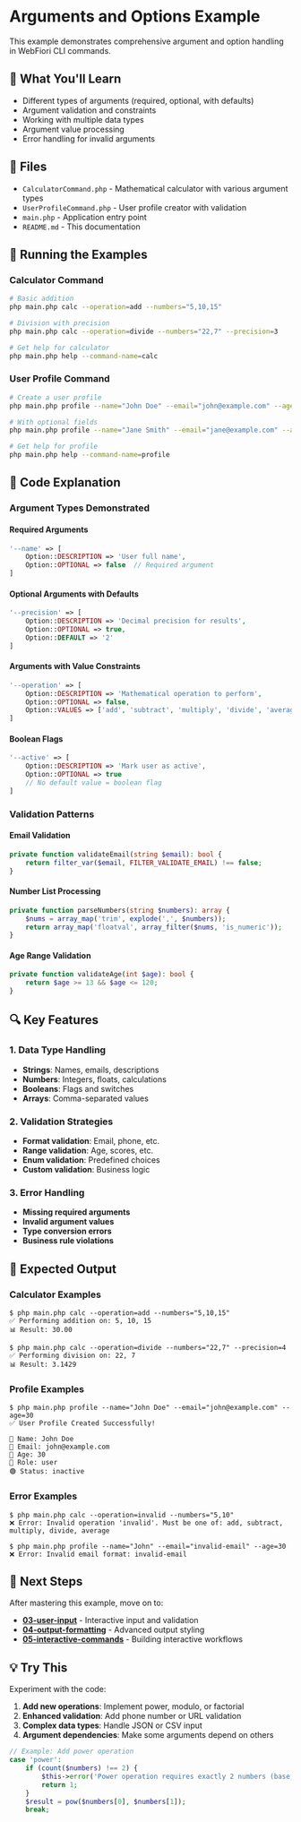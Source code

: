 # Arguments and Options Example

This example demonstrates comprehensive argument and option handling in WebFiori CLI commands.

## 🎯 What You'll Learn

- Different types of arguments (required, optional, with defaults)
- Argument validation and constraints
- Working with multiple data types
- Argument value processing
- Error handling for invalid arguments

## 📁 Files

- `CalculatorCommand.php` - Mathematical calculator with various argument types
- `UserProfileCommand.php` - User profile creator with validation
- `main.php` - Application entry point
- `README.md` - This documentation

## 🚀 Running the Examples

### Calculator Command
```bash
# Basic addition
php main.php calc --operation=add --numbers="5,10,15"

# Division with precision
php main.php calc --operation=divide --numbers="22,7" --precision=3

# Get help for calculator
php main.php help --command-name=calc
```

### User Profile Command
```bash
# Create a user profile
php main.php profile --name="John Doe" --email="john@example.com" --age=30

# With optional fields
php main.php profile --name="Jane Smith" --email="jane@example.com" --age=25 --role=admin --active

# Get help for profile
php main.php help --command-name=profile
```

## 📖 Code Explanation

### Argument Types Demonstrated

#### Required Arguments
```php
'--name' => [
    Option::DESCRIPTION => 'User full name',
    Option::OPTIONAL => false  // Required argument
]
```

#### Optional Arguments with Defaults
```php
'--precision' => [
    Option::DESCRIPTION => 'Decimal precision for results',
    Option::OPTIONAL => true,
    Option::DEFAULT => '2'
]
```

#### Arguments with Value Constraints
```php
'--operation' => [
    Option::DESCRIPTION => 'Mathematical operation to perform',
    Option::OPTIONAL => false,
    Option::VALUES => ['add', 'subtract', 'multiply', 'divide', 'average']
]
```

#### Boolean Flags
```php
'--active' => [
    Option::DESCRIPTION => 'Mark user as active',
    Option::OPTIONAL => true
    // No default value = boolean flag
]
```

### Validation Patterns

#### Email Validation
```php
private function validateEmail(string $email): bool {
    return filter_var($email, FILTER_VALIDATE_EMAIL) !== false;
}
```

#### Number List Processing
```php
private function parseNumbers(string $numbers): array {
    $nums = array_map('trim', explode(',', $numbers));
    return array_map('floatval', array_filter($nums, 'is_numeric'));
}
```

#### Age Range Validation
```php
private function validateAge(int $age): bool {
    return $age >= 13 && $age <= 120;
}
```

## 🔍 Key Features

### 1. Data Type Handling
- **Strings**: Names, emails, descriptions
- **Numbers**: Integers, floats, calculations
- **Booleans**: Flags and switches
- **Arrays**: Comma-separated values

### 2. Validation Strategies
- **Format validation**: Email, phone, etc.
- **Range validation**: Age, scores, etc.
- **Enum validation**: Predefined choices
- **Custom validation**: Business logic

### 3. Error Handling
- **Missing required arguments**
- **Invalid argument values**
- **Type conversion errors**
- **Business rule violations**

## 🎨 Expected Output

### Calculator Examples
```
$ php main.php calc --operation=add --numbers="5,10,15"
✅ Performing addition on: 5, 10, 15
📊 Result: 30.00

$ php main.php calc --operation=divide --numbers="22,7" --precision=4
✅ Performing division on: 22, 7
📊 Result: 3.1429
```

### Profile Examples
```
$ php main.php profile --name="John Doe" --email="john@example.com" --age=30
✅ User Profile Created Successfully!

👤 Name: John Doe
📧 Email: john@example.com
🎂 Age: 30
👔 Role: user
🟢 Status: inactive
```

### Error Examples
```
$ php main.php calc --operation=invalid --numbers="5,10"
❌ Error: Invalid operation 'invalid'. Must be one of: add, subtract, multiply, divide, average

$ php main.php profile --name="John" --email="invalid-email" --age=30
❌ Error: Invalid email format: invalid-email
```

## 🔗 Next Steps

After mastering this example, move on to:
- **[03-user-input](../03-user-input/)** - Interactive input and validation
- **[04-output-formatting](../04-output-formatting/)** - Advanced output styling
- **[05-interactive-commands](../05-interactive-commands/)** - Building interactive workflows

## 💡 Try This

Experiment with the code:

1. **Add new operations**: Implement power, modulo, or factorial
2. **Enhanced validation**: Add phone number or URL validation
3. **Complex data types**: Handle JSON or CSV input
4. **Argument dependencies**: Make some arguments depend on others

```php
// Example: Add power operation
case 'power':
    if (count($numbers) !== 2) {
        $this->error('Power operation requires exactly 2 numbers (base, exponent)');
        return 1;
    }
    $result = pow($numbers[0], $numbers[1]);
    break;
```
